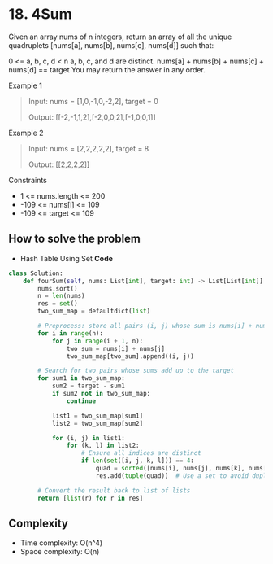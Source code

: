 # 18. 4Sum
<Badge type="warning" text="Medium" /> [<Badge type="info" text="LeetCode" />](https://leetcode.com/problems/4Sum/)

Given an array nums of n integers, return an array of all the unique quadruplets [nums[a], nums[b], nums[c], nums[d]] such that:

0 <= a, b, c, d < n
a, b, c, and d are distinct.
nums[a] + nums[b] + nums[c] + nums[d] == target
You may return the answer in any order.

Example 1
> Input: nums = [1,0,-1,0,-2,2], target = 0
>
> Output: [[-2,-1,1,2],[-2,0,0,2],[-1,0,0,1]]

Example 2
> Input: nums = [2,2,2,2,2], target = 8
>
> Output: [[2,2,2,2]]

Constraints
- 1 <= nums.length <= 200
- -109 <= nums[i] <= 109
- -109 <= target <= 109


## How to solve the problem
- Hash Table Using Set
**Code**

```Python
class Solution:
    def fourSum(self, nums: List[int], target: int) -> List[List[int]]:
        nums.sort()
        n = len(nums)
        res = set()
        two_sum_map = defaultdict(list)

        # Preprocess: store all pairs (i, j) whose sum is nums[i] + nums[j]
        for i in range(n):
            for j in range(i + 1, n):
                two_sum = nums[i] + nums[j]
                two_sum_map[two_sum].append((i, j))

        # Search for two pairs whose sums add up to the target
        for sum1 in two_sum_map:
            sum2 = target - sum1
            if sum2 not in two_sum_map:
                continue

            list1 = two_sum_map[sum1]
            list2 = two_sum_map[sum2]

            for (i, j) in list1:
                for (k, l) in list2:
                    # Ensure all indices are distinct
                    if len(set([i, j, k, l])) == 4:
                        quad = sorted([nums[i], nums[j], nums[k], nums[l]])
                        res.add(tuple(quad))  # Use a set to avoid duplicates

        # Convert the result back to list of lists
        return [list(r) for r in res]
```

## Complexity
- Time complexity: O(n^4)
- Space complexity: O(n) 